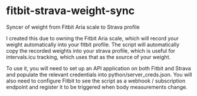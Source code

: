 # fitbit-strava-weight-sync

Syncer of weight from Fitbit Aria scale to Strava profile

I created this due to owning the Fitbit Aria scale, which will record your weight automatically into your fitbit profile. The script will automatically copy the recorded weights into your strava profile, which is useful for intervals.icu tracking, which uses that as the source of your weight.

To use it, you will need to set up an API application on both Fitbit and Strava and populate the relevant credentials into python/server_creds.json.  You will also need to configure Fitbit to see the script as a webhook / subscription endpoint and register it to be triggered when body measurements change.
